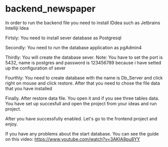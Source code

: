 # backend_newspaper
In order to run the backend file you need to install IDdea such as Jetbrains Intelliji Idea 

Firtsly: You need to install sever database as Postgresql

Secondly: You need to run the database application as pgAdmin4

Thirdly: You will create the database sever. Note: You have to set the port is 5432, name is postgres and password is 123456789 because i have setted up the configuration of sever

Fourthly: You need to create database with the name is Db_Server and click right on mouse and click restore. After that you need to chose the file data that you have installed

Finally. After restore data file. You open it and if you see three tables data. You have set up succesfull and open the project from your ideas and run project.

After you have successfully enabled. Let's go to the frontend project and enjoy. 


If you have any problems about the start database. You can see the guide on this video: https://www.youtube.com/watch?v=3AKIA8pu8YY
